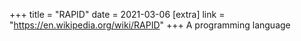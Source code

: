 +++
title = "RAPID"
date = 2021-03-06
[extra]
link = "https://en.wikipedia.org/wiki/RAPID"
+++
A programming language

